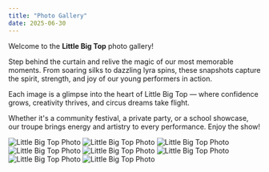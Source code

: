 ```yaml
---
title: "Photo Gallery"
date: 2025-06-30
---
```


Welcome to the **Little Big Top** photo gallery!

Step behind the curtain and relive the magic of our most memorable moments. From soaring silks to dazzling lyra spins, these snapshots capture the spirit, strength, and joy of our young performers in action.

Each image is a glimpse into the heart of Little Big Top — where confidence grows, creativity thrives, and circus dreams take flight.

Whether it's a community festival, a private party, or a school showcase, our troupe brings energy and artistry to every performance. Enjoy the show!

![Little Big Top Photo](/images/gallery/gallery1.jpg)
![Little Big Top Photo](/images/gallery/gallery2.jpg)
![Little Big Top Photo](/images/gallery/gallery3.jpg)
![Little Big Top Photo](/images/gallery/gallery4.jpg)
![Little Big Top Photo](/images/gallery/gallery5.jpg)
![Little Big Top Photo](/images/gallery/gallery6.jpg)
![Little Big Top Photo](/images/gallery/gallery7.jpg)
![Little Big Top Photo](/images/gallery/gallery9.jpg)